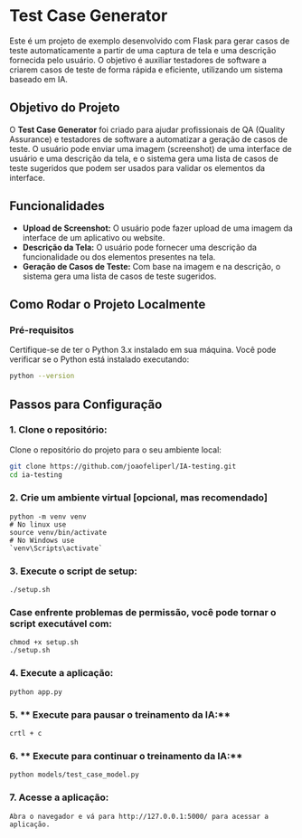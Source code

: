 # Test Case Generator

Este é um projeto de exemplo desenvolvido com Flask para gerar casos de teste automaticamente a partir de uma captura de tela e uma descrição fornecida pelo usuário. O objetivo é auxiliar testadores de software a criarem casos de teste de forma rápida e eficiente, utilizando um sistema baseado em IA.

## Objetivo do Projeto

O **Test Case Generator** foi criado para ajudar profissionais de QA (Quality Assurance) e testadores de software a automatizar a geração de casos de teste. O usuário pode enviar uma imagem (screenshot) de uma interface de usuário e uma descrição da tela, e o sistema gera uma lista de casos de teste sugeridos que podem ser usados para validar os elementos da interface.

## Funcionalidades

- **Upload de Screenshot:** O usuário pode fazer upload de uma imagem da interface de um aplicativo ou website.
- **Descrição da Tela:** O usuário pode fornecer uma descrição da funcionalidade ou dos elementos presentes na tela.
- **Geração de Casos de Teste:** Com base na imagem e na descrição, o sistema gera uma lista de casos de teste sugeridos.

## Como Rodar o Projeto Localmente

### Pré-requisitos

Certifique-se de ter o Python 3.x instalado em sua máquina. Você pode verificar se o Python está instalado executando:

```bash
python --version
```

## Passos para Configuração

### 1. **Clone o repositório:**

   Clone o repositório do projeto para o seu ambiente local:

   ```bash
   git clone https://github.com/joaofeliperl/IA-testing.git
   cd ia-testing
```

### 2. **Crie um ambiente virtual [opcional, mas recomendado]**

    python -m venv venv
    # No linux use 
    source venv/bin/activate  
    # No Windows use 
    `venv\Scripts\activate`


### 3. **Execute o script de setup:**
    ./setup.sh


### Case enfrente problemas de permissão, você pode tornar o script executável com:
    chmod +x setup.sh
    ./setup.sh


### 4. **Execute a aplicação:**

    python app.py

### 5. ** Execute para pausar o treinamento da IA:**
    crtl + c

### 6. ** Execute para continuar o treinamento da IA:**
    python models/test_case_model.py

### 7. **Acesse a aplicação:**

    Abra o navegador e vá para http://127.0.0.1:5000/ para acessar a aplicação.
